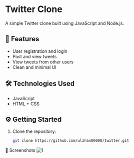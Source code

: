 # Twitter Clone

A simple Twitter clone built using JavaScript and Node.js.

## 🚀 Features

- User registration and login
- Post and view tweets
- View tweets from other users
- Clean and minimal UI

## 🛠️ Technologies Used

- JavaScript
- HTML + CSS

## ⚙️ Getting Started

1. Clone the repository:

   ```bash
   git clone https://github.com/ulzhan00000/twitter.git

   
📸 Screenshots
![1](https://github.com/user-attachments/assets/aec031af-5357-434d-9461-4d3348e1885a)
